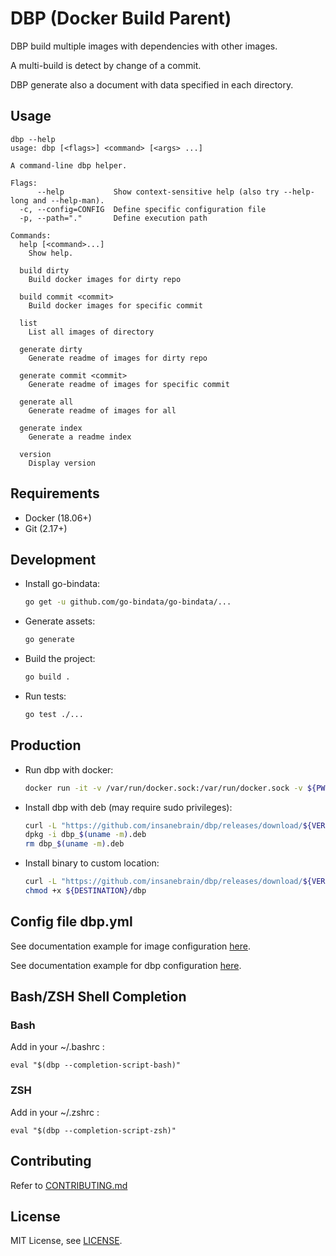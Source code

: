 # DBP (Docker Build Parent)

DBP build multiple images with dependencies with other images.

A multi-build is detect by change of a commit.

DBP generate also a document with data specified in each directory.

## Usage

```help
dbp --help
usage: dbp [<flags>] <command> [<args> ...]

A command-line dbp helper.

Flags:
      --help           Show context-sensitive help (also try --help-long and --help-man).
  -c, --config=CONFIG  Define specific configuration file
  -p, --path="."       Define execution path

Commands:
  help [<command>...]
    Show help.

  build dirty
    Build docker images for dirty repo

  build commit <commit>
    Build docker images for specific commit

  list
    List all images of directory

  generate dirty
    Generate readme of images for dirty repo

  generate commit <commit>
    Generate readme of images for specific commit

  generate all
    Generate readme of images for all

  generate index
    Generate a readme index

  version
    Display version
```

## Requirements

* Docker (18.06+)
* Git (2.17+)

## Development

* Install go-bindata:

  ```bash
  go get -u github.com/go-bindata/go-bindata/...
  ```

* Generate assets:

  ```bash
  go generate
  ```

* Build the project:

  ```bash
  go build .
  ```

* Run tests:

  ```bash
  go test ./...
  ```

## Production

* Run dbp with docker:

  ```bash
  docker run -it -v /var/run/docker.sock:/var/run/docker.sock -v ${PWD}:/build insanebrain/dbp:${VERSION} dbp --help
  ```

* Install dbp with deb (may require sudo privileges):

  ```bash
  curl -L "https://github.com/insanebrain/dbp/releases/download/${VERSION}/dbp_$(uname -m).deb" -o dbp_$(uname -m).deb
  dpkg -i dbp_$(uname -m).deb
  rm dbp_$(uname -m).deb
  ```

* Install binary to custom location:

  ```bash
  curl -L "https://github.com/insanebrain/dbp/releases/download/${VERSION}/dbp_$(uname -s)_$(uname -m)" -o ${DESTINATION}/dbp
  chmod +x ${DESTINATION}/dbp
  ```

## Config file dbp.yml

See documentation example for image configuration [here](doc/examples/dbp.yml).

See documentation example for dbp configuration [here](doc/examples/config.yml).

## Bash/ZSH Shell Completion

### Bash

Add in your ~/.bashrc :
```
eval "$(dbp --completion-script-bash)"
```

### ZSH

Add in your ~/.zshrc :
```
eval "$(dbp --completion-script-zsh)"
```

## Contributing

Refer to [CONTRIBUTING.md](CONTRIBUTING.md)

## License

MIT License, see [LICENSE](LICENSE.md).
